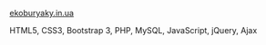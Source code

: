 [ekoburyaky.in.ua](http://ekoburyaky.in.ua)

HTML5, CSS3, Bootstrap 3, PHP, MySQL, JavaScript, jQuery, Ajax
